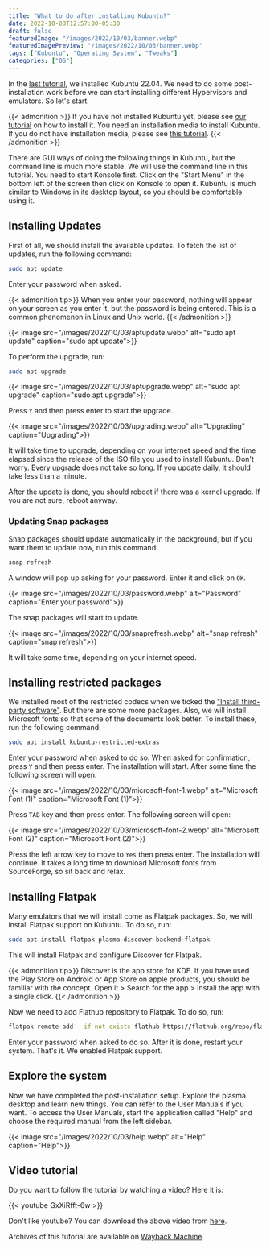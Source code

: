 ```yaml
---
title: "What to do after installing Kubuntu?"
date: 2022-10-03T12:57:00+05:30
draft: false
featuredImage: "/images/2022/10/03/banner.webp"
featuredImagePreview: "/images/2022/10/03/banner.webp"
tags: ["Kubuntu", "Operating System", "Tweaks"]
categories: ["OS"]
---
```


In the [last tutorial](/install-kubuntu), we installed Kubuntu 22.04. We need to do some post-installation work before we can start installing different Hypervisors and emulators. So let's start.

{{< admonition >}}
If you have not installed Kubuntu yet, please see [our tutorial](/install-kubuntu) on how to install it. You need an installation media to install Kubuntu. If you do not have installation media, please see [this tutorial](/create-kubuntu-installation-media).
{{< /admonition >}}

There are GUI ways of doing the following things in Kubuntu, but the command line is much more stable. We will use the command line in this tutorial. You need to start Konsole first. Click on the "Start Menu" in the bottom left of the screen then click on Konsole to open it. Kubuntu is much similar to Windows in its desktop layout, so you should be comfortable using it.

## Installing Updates

First of all, we should install the available updates. To fetch the list of updates, run the following command:

```bash
sudo apt update
```

Enter your password when asked.

{{< admonition tip>}}
When you enter your password, nothing will appear on your screen as you enter it, but the password is being entered. This is a common phenomenon in Linux and Unix world.
{{< /admonition >}}

{{< image src="/images/2022/10/03/aptupdate.webp" alt="sudo apt update" caption="sudo apt update">}}

To perform the upgrade, run:

```bash
sudo apt upgrade
```

{{< image src="/images/2022/10/03/aptupgrade.webp" alt="sudo apt upgrade" caption="sudo apt upgrade">}}

Press `Y` and then press enter to start the upgrade.

{{< image src="/images/2022/10/03/upgrading.webp" alt="Upgrading" caption="Upgrading">}}

It will take time to upgrade, depending on your internet speed and the time elapsed since the release of the ISO file you used to install Kubuntu. Don't worry. Every upgrade does not take so long. If you update daily, it should take less than a minute.

After the update is done, you should reboot if there was a kernel upgrade. If you are not sure, reboot anyway.

### Updating Snap packages

Snap packages should update automatically in the background, but if you want them to update now, run this command:

```bash
snap refresh
```

A window will pop up asking for your password. Enter it and click on `OK`.

{{< image src="/images/2022/10/03/password.webp" alt="Password" caption="Enter your password">}}

The snap packages will start to update.

{{< image src="/images/2022/10/03/snaprefresh.webp" alt="snap refresh" caption="snap refresh">}}

It will take some time, depending on your internet speed.

## Installing restricted packages

We installed most of the restricted codecs when we ticked the ["Install third-party software"](/install-kubuntu/#updates-and-other-software). But there are some more packages. Also, we will install Microsoft fonts so that some of the documents look better. To install these, run the following command:

```bash
sudo apt install kubuntu-restricted-extras
```

Enter your password when asked to do so. When asked for confirmation, press `Y` and then press enter. The installation will start. After some time the following screen will open:

{{< image src="/images/2022/10/03/microsoft-font-1.webp" alt="Microsoft Font (1)" caption="Microsoft Font (1)">}}

Press `TAB` key and then press enter. The following screen will open:

{{< image src="/images/2022/10/03/microsoft-font-2.webp" alt="Microsoft Font (2)" caption="Microsoft Font (2)">}}

Press the left arrow key to move to `Yes` then press enter. The installation will continue. It takes a long time to download Microsoft fonts from SourceForge, so sit back and relax.

## Installing Flatpak

Many emulators that we will install come as Flatpak packages. So, we will install Flatpak support on Kubuntu. To do so, run:

```bash
sudo apt install flatpak plasma-discover-backend-flatpak
```

This will install Flatpak and configure Discover for Flatpak.

{{< admonition tip>}}
Discover is the app store for KDE. If you have used the Play Store on Android or App Store on apple products, you should be familiar with the concept. Open it > Search for the app > Install the app with a single click.
{{< /admonition >}}

Now we need to add Flathub repository to Flatpak. To do so, run:

```bash
flatpak remote-add --if-not-exists flathub https://flathub.org/repo/flathub.flatpakrepo
```

Enter your password when asked to do so. After it is done, restart your system. That's it. We enabled Flatpak support.

## Explore the system

Now we have completed the post-installation setup. Explore the plasma desktop and learn new things. You can refer to the User Manuals if you want. To access the User Manuals, start the application called "Help" and choose the required manual from the left sidebar.

{{< image src="/images/2022/10/03/help.webp" alt="Help" caption="Help">}}

## Video tutorial

Do you want to follow the tutorial by watching a video? Here it is:

{{< youtube GxXiRfft-6w >}}

Don't like youtube? You can download the above video from [here](https://link.storjshare.io/jufpdsrfdlu6zxdaf3gslyag2n7a/virtualhub-setup-videos%2FOS%2FWhat%20to%20do%20after%20installing%20Kubuntu.mp4?download=true).

Archives of this tutorial are available on [Wayback Machine](http://web.archive.org/web/*/https://setup.virtualhub.eu.org/kubuntu-post-installation/).
